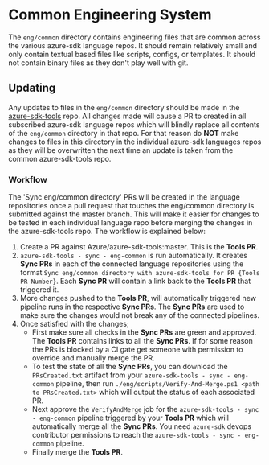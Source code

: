 # Common Engineering System

The `eng/common` directory contains engineering files that are common across the various azure-sdk language repos.
It should remain relatively small and only contain textual based files like scripts, configs, or templates. It
should not contain binary files as they don't play well with git.

## Updating

Any updates to files in the `eng/common` directory should be made in the [azure-sdk-tools](https://github.com/azure/azure-sdk-tools) repo.
All changes made will cause a PR to created in all subscribed azure-sdk language repos which will blindly replace all contents of
the `eng/common` directory in that repo. For that reason do **NOT** make changes to files in this directory in the individual azure-sdk
languages repos as they will be overwritten the next time an update is taken from the common azure-sdk-tools repo.

### Workflow

The 'Sync eng/common directory' PRs will be created in the language repositories once a pull request that touches the eng/common directory is submitted against the master branch. This will make it easier for changes to be tested in each individual language repo before merging the changes in the azure-sdk-tools repo. The workflow is explained below:

1. Create a PR against Azure/azure-sdk-tools:master. This is the **Tools PR**.
2. `azure-sdk-tools - sync - eng-common` is run automatically. It creates **Sync PRs** in each of the connected language repositories using the format `Sync eng/common directory with azure-sdk-tools for PR {Tools PR Number}`. Each **Sync PR** will contain a link back to the **Tools PR** that triggered it.
3. More changes pushed to the **Tools PR**, will automatically triggered new pipeline runs in the respective **Sync PRs**. The **Sync PRs** are used to make sure the changes would not break any of the connected pipelines.
4. Once satisfied with the changes;
    - First make sure all checks in the **Sync PRs** are green and approved. The **Tools PR** contains links to all the **Sync PRs**. If for some reason the PRs is blocked by a CI gate get someone with permission to override and manually merge the PR.
    - To test the state of all the **Sync PRs**, you can download the `PRsCreated.txt` artifact from your `azure-sdk-tools - sync - eng-common` pipeline, then run `./eng/scripts/Verify-And-Merge.ps1 <path to PRsCreated.txt>` which will output the status of each associated PR.
    - Next approve the `VerifyAndMerge` job for the `azure-sdk-tools - sync - eng-common` pipeline triggered by your **Tools PR** which will automatically merge all the **Sync PRs**. You need `azure-sdk` devops contributor permissions to reach the `azure-sdk-tools - sync - eng-common` pipeline.
    - Finally merge the **Tools PR**.